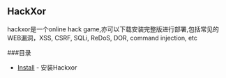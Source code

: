 ## HackXor
hackxor是一个online hack game,亦可以下载安装完整版进行部署,包括常见的WEB漏洞，XSS, CSRF, SQLi, ReDoS, DOR, command injection, etc 

###目录
- [Install](Linux-hackxor-install.md) - 安装Hackxor
